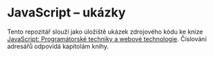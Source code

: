 # JavaScript – ukázky

Tento repozitář slouží jako úložiště ukázek zdrojového kódu ke knize [JavaScript: Programátorské techniky a webové technologie](http://knihy.cpress.cz/javascript-d6.html). Číslování adresářů odpovídá kapitolám knihy.
